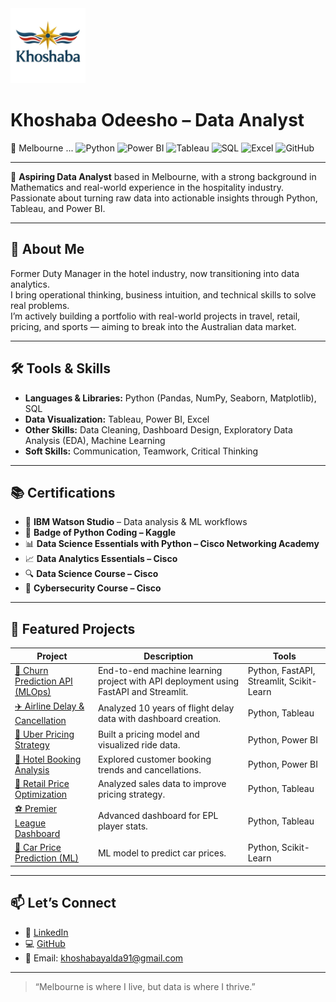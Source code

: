 <img src="logo.jpeg" alt="Khoshaba Odeesho Logo" width="120"/>

# Khoshaba Odeesho – Data Analyst

🌆 Melbourne
... 
![Python](https://img.shields.io/badge/Python-3776AB?style=for-the-badge&logo=python&logoColor=white)
![Power BI](https://img.shields.io/badge/Power%20BI-F2C811?style=for-the-badge&logo=powerbi&logoColor=black)
![Tableau](https://img.shields.io/badge/Tableau-E97627?style=for-the-badge&logo=tableau&logoColor=white)
![SQL](https://img.shields.io/badge/SQL-005C84?style=for-the-badge&logo=sqlite&logoColor=white)
![Excel](https://img.shields.io/badge/Excel-217346?style=for-the-badge&logo=microsoft-excel&logoColor=white)
![GitHub](https://img.shields.io/badge/GitHub-181717?style=for-the-badge&logo=github&logoColor=white)

---

🎯 **Aspiring Data Analyst** based in Melbourne, with a strong background in Mathematics and real-world experience in the hospitality industry. Passionate about turning raw data into actionable insights through Python, Tableau, and Power BI.

---

## 🧠 About Me

Former Duty Manager in the hotel industry, now transitioning into data analytics.  
I bring operational thinking, business intuition, and technical skills to solve real problems.  
I’m actively building a portfolio with real-world projects in travel, retail, pricing, and sports — aiming to break into the Australian data market.

---

## 🛠️ Tools & Skills 

- **Languages & Libraries:** Python (Pandas, NumPy, Seaborn, Matplotlib), SQL  
- **Data Visualization:** Tableau, Power BI, Excel  
- **Other Skills:** Data Cleaning, Dashboard Design, Exploratory Data Analysis (EDA), Machine Learning  
- **Soft Skills:** Communication, Teamwork, Critical Thinking

---

## 📚 Certifications

- 🧠 **IBM Watson Studio** – Data analysis & ML workflows  
- 🐍 **Badge of Python Coding – Kaggle**  
- 📊 **Data Science Essentials with Python – Cisco Networking Academy**  
- 📈 **Data Analytics Essentials – Cisco**  
- 🔍 **Data Science Course – Cisco**  
- 🔐 **Cybersecurity Course – Cisco**

---

## 🚀 Featured Projects

| Project | Description | Tools |
|--------|-------------|-------|
| [🧠 Churn Prediction API (MLOps)](https://github.com/Assyrian91/churn-mlops-pipeline) | End-to-end machine learning project with API deployment using FastAPI and Streamlit. | Python, FastAPI, Streamlit, Scikit-Learn |
| [✈️ Airline Delay & Cancellation](https://github.com/Assyrian91/airline_delay_analysis) | Analyzed 10 years of flight delay data with dashboard creation. | Python, Tableau |
| [🚗 Uber Pricing Strategy](https://github.com/Assyrian91/PowerBI-Uber-Dashboard) | Built a pricing model and visualized ride data. | Python, Power BI |
| [🏨 Hotel Booking Analysis](https://github.com/Assyrian91/Hotel-booking-analysis) | Explored customer booking trends and cancellations. | Python, Power BI |
| [🛒 Retail Price Optimization](https://github.com/Assyrian91/online-retail-Pricing-analysis) | Analyzed sales data to improve pricing strategy. | Python, Tableau |
| [⚽ Premier League Dashboard](https://github.com/Assyrian91/Premier-League_1991-2020) | Advanced dashboard for EPL player stats. | Python, Tableau |
| [🚙 Car Price Prediction (ML)](https://github.com/Assyrian91/Car-Price-Prediction-ML) | ML model to predict car prices. | Python, Scikit-Learn |

---

## 📫 Let’s Connect

- 💼 [LinkedIn](http://linkedin.com/in/khoshaba-odeesho-17b5b92aa)  
- 💻 [GitHub](https://github.com/Assyrian91)  
- 📧 Email: khoshabayalda91@gmail.com  

---

> “Melbourne is where I live, but data is where I thrive.”
